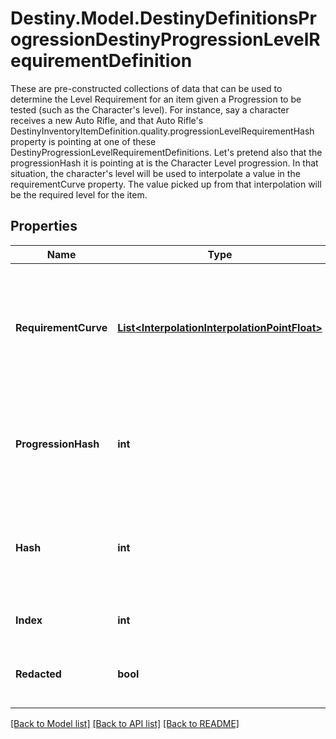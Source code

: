 # Destiny.Model.DestinyDefinitionsProgressionDestinyProgressionLevelRequirementDefinition
These are pre-constructed collections of data that can be used to determine the Level Requirement for an item given a Progression to be tested (such as the Character's level).  For instance, say a character receives a new Auto Rifle, and that Auto Rifle's DestinyInventoryItemDefinition.quality.progressionLevelRequirementHash property is pointing at one of these DestinyProgressionLevelRequirementDefinitions. Let's pretend also that the progressionHash it is pointing at is the Character Level progression. In that situation, the character's level will be used to interpolate a value in the requirementCurve property. The value picked up from that interpolation will be the required level for the item.

## Properties

Name | Type | Description | Notes
------------ | ------------- | ------------- | -------------
**RequirementCurve** | [**List&lt;InterpolationInterpolationPointFloat&gt;**](InterpolationInterpolationPointFloat.md) | A curve of level requirements, weighted by the related progressions&#39; level.  Interpolate against this curve with the character&#39;s progression level to determine what the level requirement of the generated item that is using this data will be. | [optional] 
**ProgressionHash** | **int** | The progression whose level should be used to determine the level requirement.  Look up the DestinyProgressionDefinition with this hash for more information about the progression in question. | [optional] 
**Hash** | **int** | The unique identifier for this entity. Guaranteed to be unique for the type of entity, but not globally.  When entities refer to each other in Destiny content, it is this hash that they are referring to. | [optional] 
**Index** | **int** | The index of the entity as it was found in the investment tables. | [optional] 
**Redacted** | **bool** | If this is true, then there is an entity with this identifier/type combination, but BNet is not yet allowed to show it. Sorry! | [optional] 

[[Back to Model list]](../README.md#documentation-for-models) [[Back to API list]](../README.md#documentation-for-api-endpoints) [[Back to README]](../README.md)

